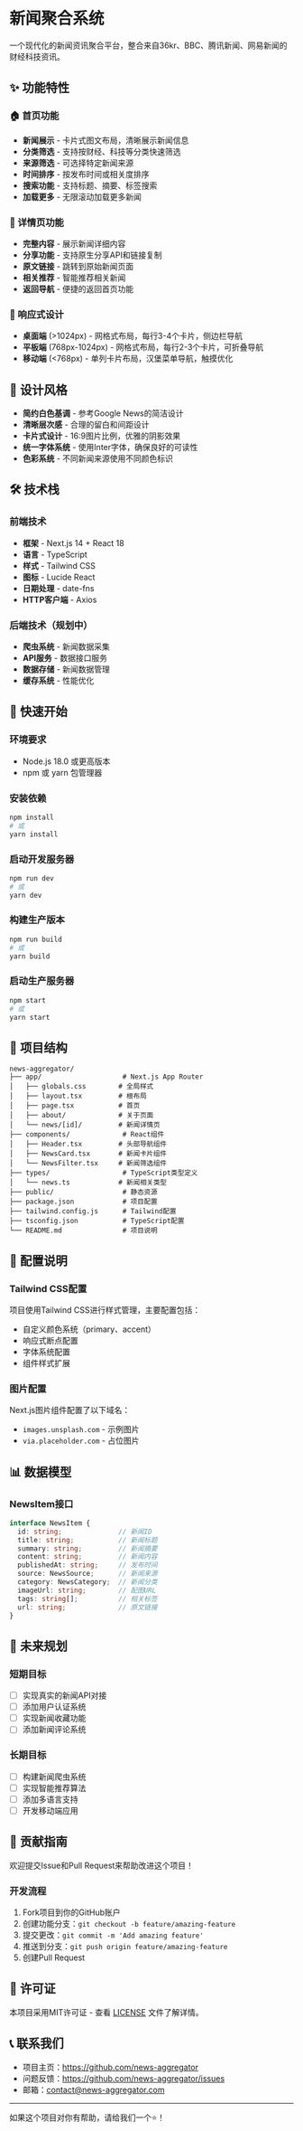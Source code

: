# 新闻聚合系统

一个现代化的新闻资讯聚合平台，整合来自36kr、BBC、腾讯新闻、网易新闻的财经科技资讯。

## ✨ 功能特性

### 🏠 首页功能
- **新闻展示** - 卡片式图文布局，清晰展示新闻信息
- **分类筛选** - 支持按财经、科技等分类快速筛选
- **来源筛选** - 可选择特定新闻来源
- **时间排序** - 按发布时间或相关度排序
- **搜索功能** - 支持标题、摘要、标签搜索
- **加载更多** - 无限滚动加载更多新闻

### 📰 详情页功能
- **完整内容** - 展示新闻详细内容
- **分享功能** - 支持原生分享API和链接复制
- **原文链接** - 跳转到原始新闻页面
- **相关推荐** - 智能推荐相关新闻
- **返回导航** - 便捷的返回首页功能

### 📱 响应式设计
- **桌面端** (>1024px) - 网格式布局，每行3-4个卡片，侧边栏导航
- **平板端** (768px-1024px) - 网格式布局，每行2-3个卡片，可折叠导航
- **移动端** (<768px) - 单列卡片布局，汉堡菜单导航，触摸优化

## 🎨 设计风格

- **简约白色基调** - 参考Google News的简洁设计
- **清晰层次感** - 合理的留白和间距设计
- **卡片式设计** - 16:9图片比例，优雅的阴影效果
- **统一字体系统** - 使用Inter字体，确保良好的可读性
- **色彩系统** - 不同新闻来源使用不同颜色标识

## 🛠 技术栈

### 前端技术
- **框架** - Next.js 14 + React 18
- **语言** - TypeScript
- **样式** - Tailwind CSS
- **图标** - Lucide React
- **日期处理** - date-fns
- **HTTP客户端** - Axios

### 后端技术（规划中）
- **爬虫系统** - 新闻数据采集
- **API服务** - 数据接口服务
- **数据存储** - 新闻数据管理
- **缓存系统** - 性能优化

## 🚀 快速开始

### 环境要求
- Node.js 18.0 或更高版本
- npm 或 yarn 包管理器

### 安装依赖
```bash
npm install
# 或
yarn install
```

### 启动开发服务器
```bash
npm run dev
# 或
yarn dev
```

### 构建生产版本
```bash
npm run build
# 或
yarn build
```

### 启动生产服务器
```bash
npm start
# 或
yarn start
```

## 📁 项目结构

```
news-aggregator/
├── app/                    # Next.js App Router
│   ├── globals.css        # 全局样式
│   ├── layout.tsx         # 根布局
│   ├── page.tsx           # 首页
│   ├── about/             # 关于页面
│   └── news/[id]/         # 新闻详情页
├── components/             # React组件
│   ├── Header.tsx         # 头部导航组件
│   ├── NewsCard.tsx       # 新闻卡片组件
│   └── NewsFilter.tsx     # 新闻筛选组件
├── types/                  # TypeScript类型定义
│   └── news.ts            # 新闻相关类型
├── public/                 # 静态资源
├── package.json            # 项目配置
├── tailwind.config.js      # Tailwind配置
├── tsconfig.json           # TypeScript配置
└── README.md               # 项目说明
```

## 🔧 配置说明

### Tailwind CSS配置
项目使用Tailwind CSS进行样式管理，主要配置包括：
- 自定义颜色系统（primary、accent）
- 响应式断点配置
- 字体系统配置
- 组件样式扩展

### 图片配置
Next.js图片组件配置了以下域名：
- `images.unsplash.com` - 示例图片
- `via.placeholder.com` - 占位图片

## 📊 数据模型

### NewsItem接口
```typescript
interface NewsItem {
  id: string;              // 新闻ID
  title: string;           // 新闻标题
  summary: string;         // 新闻摘要
  content: string;         // 新闻内容
  publishedAt: string;     // 发布时间
  source: NewsSource;      // 新闻来源
  category: NewsCategory;  // 新闻分类
  imageUrl: string;        // 配图URL
  tags: string[];          // 相关标签
  url: string;             // 原文链接
}
```

## 🔮 未来规划

### 短期目标
- [ ] 实现真实的新闻API对接
- [ ] 添加用户认证系统
- [ ] 实现新闻收藏功能
- [ ] 添加新闻评论系统

### 长期目标
- [ ] 构建新闻爬虫系统
- [ ] 实现智能推荐算法
- [ ] 添加多语言支持
- [ ] 开发移动端应用

## 🤝 贡献指南

欢迎提交Issue和Pull Request来帮助改进这个项目！

### 开发流程
1. Fork项目到你的GitHub账户
2. 创建功能分支：`git checkout -b feature/amazing-feature`
3. 提交更改：`git commit -m 'Add amazing feature'`
4. 推送到分支：`git push origin feature/amazing-feature`
5. 创建Pull Request

## 📄 许可证

本项目采用MIT许可证 - 查看 [LICENSE](LICENSE) 文件了解详情。

## 📞 联系我们

- 项目主页：https://github.com/news-aggregator
- 问题反馈：https://github.com/news-aggregator/issues
- 邮箱：contact@news-aggregator.com

---

如果这个项目对你有帮助，请给我们一个⭐️！
